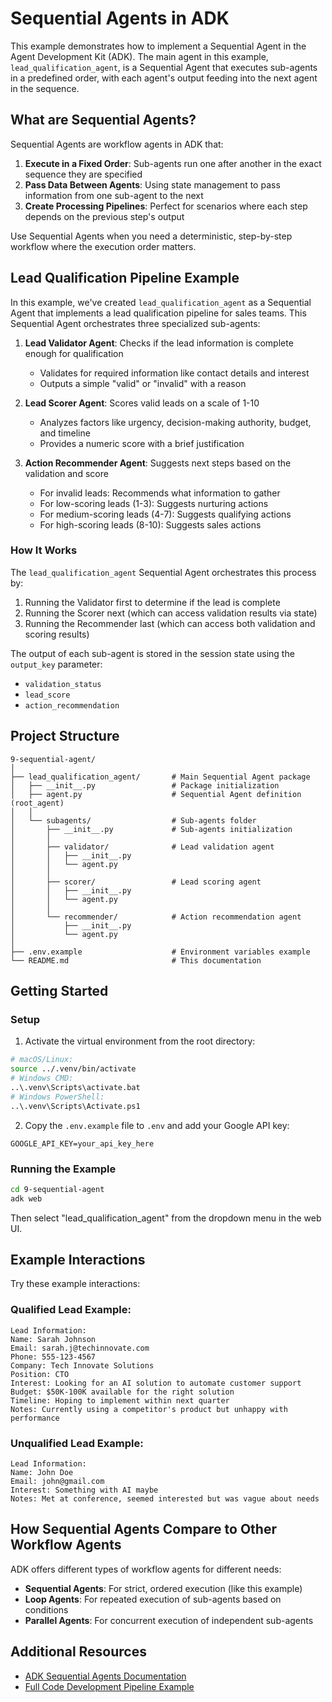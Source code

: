 # Sequential Agents in ADK

This example demonstrates how to implement a Sequential Agent in the Agent Development Kit (ADK). The main agent in this example, `lead_qualification_agent`, is a Sequential Agent that executes sub-agents in a predefined order, with each agent's output feeding into the next agent in the sequence.

## What are Sequential Agents?

Sequential Agents are workflow agents in ADK that:

1. **Execute in a Fixed Order**: Sub-agents run one after another in the exact sequence they are specified
2. **Pass Data Between Agents**: Using state management to pass information from one sub-agent to the next
3. **Create Processing Pipelines**: Perfect for scenarios where each step depends on the previous step's output

Use Sequential Agents when you need a deterministic, step-by-step workflow where the execution order matters.

## Lead Qualification Pipeline Example

In this example, we've created `lead_qualification_agent` as a Sequential Agent that implements a lead qualification pipeline for sales teams. This Sequential Agent orchestrates three specialized sub-agents:

1. **Lead Validator Agent**: Checks if the lead information is complete enough for qualification
   - Validates for required information like contact details and interest
   - Outputs a simple "valid" or "invalid" with a reason

2. **Lead Scorer Agent**: Scores valid leads on a scale of 1-10
   - Analyzes factors like urgency, decision-making authority, budget, and timeline
   - Provides a numeric score with a brief justification

3. **Action Recommender Agent**: Suggests next steps based on the validation and score
   - For invalid leads: Recommends what information to gather
   - For low-scoring leads (1-3): Suggests nurturing actions
   - For medium-scoring leads (4-7): Suggests qualifying actions
   - For high-scoring leads (8-10): Suggests sales actions

### How It Works

The `lead_qualification_agent` Sequential Agent orchestrates this process by:

1. Running the Validator first to determine if the lead is complete
2. Running the Scorer next (which can access validation results via state)
3. Running the Recommender last (which can access both validation and scoring results)

The output of each sub-agent is stored in the session state using the `output_key` parameter:
- `validation_status`
- `lead_score`
- `action_recommendation`

## Project Structure

```
9-sequential-agent/
│
├── lead_qualification_agent/       # Main Sequential Agent package
│   ├── __init__.py                 # Package initialization
│   ├── agent.py                    # Sequential Agent definition (root_agent)
│   │
│   └── subagents/                  # Sub-agents folder
│       ├── __init__.py             # Sub-agents initialization
│       │
│       ├── validator/              # Lead validation agent
│       │   ├── __init__.py
│       │   └── agent.py
│       │
│       ├── scorer/                 # Lead scoring agent
│       │   ├── __init__.py
│       │   └── agent.py
│       │
│       └── recommender/            # Action recommendation agent
│           ├── __init__.py
│           └── agent.py
│
├── .env.example                    # Environment variables example
└── README.md                       # This documentation
```

## Getting Started

### Setup

1. Activate the virtual environment from the root directory:
```bash
# macOS/Linux:
source ../.venv/bin/activate
# Windows CMD:
..\.venv\Scripts\activate.bat
# Windows PowerShell:
..\.venv\Scripts\Activate.ps1
```

2. Copy the `.env.example` file to `.env` and add your Google API key:
```
GOOGLE_API_KEY=your_api_key_here
```

### Running the Example

```bash
cd 9-sequential-agent
adk web
```

Then select "lead_qualification_agent" from the dropdown menu in the web UI.

## Example Interactions

Try these example interactions:

### Qualified Lead Example:
```
Lead Information:
Name: Sarah Johnson
Email: sarah.j@techinnovate.com
Phone: 555-123-4567
Company: Tech Innovate Solutions
Position: CTO
Interest: Looking for an AI solution to automate customer support
Budget: $50K-100K available for the right solution
Timeline: Hoping to implement within next quarter
Notes: Currently using a competitor's product but unhappy with performance
```

### Unqualified Lead Example:
```
Lead Information:
Name: John Doe
Email: john@gmail.com
Interest: Something with AI maybe
Notes: Met at conference, seemed interested but was vague about needs
```

## How Sequential Agents Compare to Other Workflow Agents

ADK offers different types of workflow agents for different needs:

- **Sequential Agents**: For strict, ordered execution (like this example)
- **Loop Agents**: For repeated execution of sub-agents based on conditions
- **Parallel Agents**: For concurrent execution of independent sub-agents

## Additional Resources

- [ADK Sequential Agents Documentation](https://google.github.io/adk-docs/agents/workflow-agents/sequential-agents/)
- [Full Code Development Pipeline Example](https://google.github.io/adk-docs/agents/workflow-agents/sequential-agents/#full-example-code-development-pipeline) 